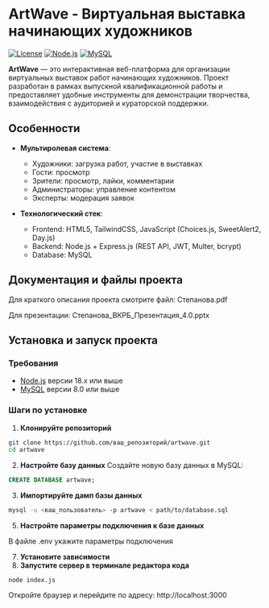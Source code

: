 #  ArtWave - Виртуальная выставка начинающих художников

[![License](https://img.shields.io/badge/License-MIT-blue.svg)](https://opensource.org/licenses/MIT)
[![Node.js](https://img.shields.io/badge/Node.js-18.x-green.svg)](https://nodejs.org/)
[![MySQL](https://img.shields.io/badge/MySQL-8.0-orange.svg)](https://www.mysql.com/)

**ArtWave** — это интерактивная веб-платформа для организации виртуальных выставок работ начинающих художников. Проект разработан в рамках выпускной квалификационной работы и предоставляет удобные инструменты для демонстрации творчества, взаимодействия с аудиторией и кураторской поддержки.

## Особенности

- **Мультиролевая система**:
  - Художники: загрузка работ, участие в выставках
  - Гости: просмотр
  - Зрители: просмотр, лайки, комментарии
  - Администраторы: управление контентом
  - Эксперты: модерация заявок

- **Технологический стек**:
  - Frontend: HTML5, TailwindCSS, JavaScript (Choices.js, SweetAlert2, Day.js)
  - Backend: Node.js + Express.js (REST API, JWT, Multer, bcrypt)
  - Database: MySQL

## Документация и файлы проекта

Для краткого описания проекта смотрите файл: Степанова.pdf

Для презентации: Степанова_ВКРБ_Презентация_4.0.pptx

## Установка и запуск проекта

### Требования

- [Node.js](https://nodejs.org/) версии 18.x или выше
- [MySQL](https://www.mysql.com/) версии 8.0 или выше

### Шаги по установке

1. **Клонируйте репозиторий**

```bash
git clone https://github.com/ваш_репозиторий/artwave.git
cd artwave
```

2. **Настройте базу данных**
Создайте новую базу данных в MySQL:

```sql
CREATE DATABASE artwave;
```

3. **Импортируйте дамп базы данных**

```bash
mysql -u <ваш_пользователь> -p artwave < path/to/database.sql
```

5. **Настройте параметры подключения к базе данных**
   
В файле .env укажите параметры подключения

7. **Установите зависимости**
8. **Запустите сервер в терминале редактора кода**

```
node index.js
```

Откройте браузер и перейдите по адресу:
http://localhost:3000

